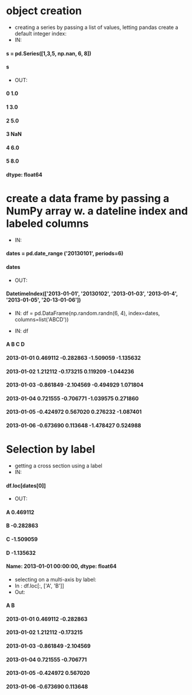 # object creation 
* creating a series by passing a list of values, letting pandas create a default integer index:
* IN:
#### s = pd.Series([1,3,5, np.nan, 6, 8])
#### s
* OUT:
#### 0 1.0
#### 1 3.0
#### 2 5.0
#### 3 NaN
#### 4 6.0
#### 5 8.0
#### dtype: float64
# create a data frame by passing a NumPy array w. a dateline index and labeled columns 
* IN:
#### dates = pd.date_range ('20130101', periods=6)
#### dates 
* OUT:
#### DatetimeIndex(['2013-01-01', '20130102', '2013-01-03', '2013-01-4', '2013-01-05', '20-13-01-06'])
* IN: df = pd.DataFrame(np.random.randn(6, 4), index=dates, columns=list('ABCD'))

* IN: df
#### A     B        C       D
#### 2013-01-01  0.469112 -0.282863 -1.509059 -1.135632
#### 2013-01-02  1.212112 -0.173215  0.119209 -1.044236
#### 2013-01-03 -0.861849 -2.104569 -0.494929  1.071804
#### 2013-01-04  0.721555 -0.706771 -1.039575  0.271860
#### 2013-01-05 -0.424972  0.567020  0.276232 -1.087401
#### 2013-01-06 -0.673690  0.113648 -1.478427  0.524988
# Selection by label
* getting a cross section using a label
* IN: 
#### df.loc[dates[0]]
* OUT: 
#### A    0.469112
#### B   -0.282863
#### C   -1.509059
#### D   -1.135632
#### Name: 2013-01-01 00:00:00, dtype: float64

* selecting on a multi-axis by label:
* In : df.loc[:, ['A', 'B']]
* Out: 
#### A            B
#### 2013-01-01  0.469112 -0.282863
#### 2013-01-02  1.212112 -0.173215
#### 2013-01-03 -0.861849 -2.104569
#### 2013-01-04  0.721555 -0.706771
#### 2013-01-05 -0.424972  0.567020
#### 2013-01-06 -0.673690  0.113648